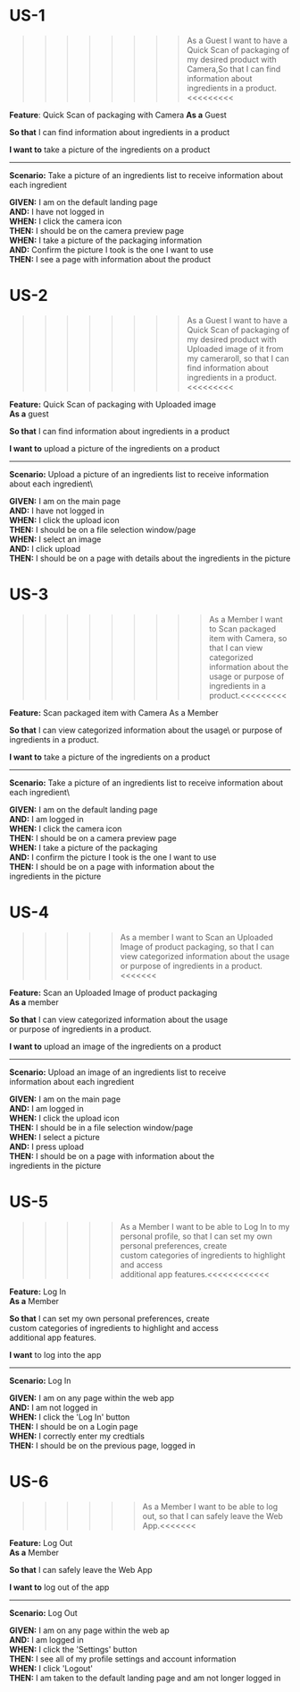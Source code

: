 # US-1 

>>>>>>>>As a Guest I want to have a Quick Scan of packaging of my desired product with Camera,So that I can find information about ingredients in a product.<<<<<<<<<

**Feature**: Quick Scan of packaging with Camera
**As a** Guest

**So that** I can find information about ingredients in a product

**I want to** take a picture of the ingredients on a product
<hr>

**Scenario:** Take a picture of an ingredients list to receive information about each ingredient  

**GIVEN:** I am on the default landing page  
**AND:** I have not logged in  
**WHEN:** I click the camera icon   
**THEN:** I should be on the camera preview page   
**WHEN:** I take a picture of the packaging information   
**AND:** Confirm the picture I took is the one I want to use   
**THEN:** I see a page with information about the product
    
# US-2 
>>>>>>>>As a Guest I want to have a Quick Scan of packaging of my desired product with Uploaded image of it from my cameraroll, so that I can find information about ingredients in a product.<<<<<<<<<

**Feature:** Quick Scan of packaging with Uploaded image\
**As a** guest  
 
**So that** I can find information about ingredients in a product

**I want to** upload a picture of the ingredients on a product
<hr>

**Scenario:** Upload a picture of an ingredients list to receive 
information about each ingredient\

**GIVEN:** I am on the main page\
**AND:** I have not logged in\
**WHEN:** I click the upload icon\
**THEN:** I should be on a file selection window/page\
**WHEN:** I select an image\
**AND:** I click upload\
**THEN:** I should be on a page with details about the ingredients in the picture  
  

# US-3 

>>>>>>>>>As a Member I want to Scan packaged item with Camera, so that I can view categorized information about the usage or purpose of ingredients in a product.<<<<<<<<<

**Feature:** Scan packaged item with Camera 
As a Member

**So that** I can view categorized information about the usage\ 
or purpose of ingredients in a product.

**I want to** take a picture of the ingredients on a product
<hr> 

**Scenario:** Take a picture of an ingredients list to receive 
information about each ingredient\

**GIVEN:** I am on the default landing page\
**AND:** I am logged in\
**WHEN:** I click the camera icon\
**THEN:** I should be on a camera preview page\
**WHEN:** I take a picture of the packaging\
**AND:** I confirm the picture I took is the one I want to use\
**THEN:** I should be on a page with information about the   
ingredients in the picture

  
# US-4
>>>>>As a member I want to Scan an Uploaded Image of product packaging, so that I can view categorized information about the usage or purpose of ingredients in a product.<<<<<<<
 

**Feature:** Scan an Uploaded Image of product packaging  
**As a** member  
  
**So that** I can view categorized information about the usage   
or purpose of ingredients in a product.  

**I want to** upload an image of the ingredients on a product  
<hr> 

**Scenario:** Upload an image of an ingredients list to receive   
information about each ingredient  

**GIVEN:** I am on the main page  
**AND:** I am logged in  
**WHEN:** I click the upload icon  
**THEN:** I should be in a file selection window/page  
**WHEN:** I select a picture  
**AND:** I press upload  
**THEN:** I should be on a page with information about the   
ingredients in the picture  

# US-5 

>>>>>As a Member I want to be able to Log In to my personal profile, so that I can set my own personal preferences, create   
custom categories of ingredients to highlight and access  
additional app features.<<<<<<<<<<<<

**Feature:** Log In  
**As a** Member  

**So that** I can set my own personal preferences, create   
custom categories of ingredients to highlight and access  
additional app features.  

**I want** to log into the app 
<hr> 

**Scenario:** Log In  

**GIVEN:** I am on any page within the web app  
**AND:** I am not logged in  
**WHEN:** I click the 'Log In' button  
**THEN:** I should be on a Login page  
**WHEN:** I correctly enter my credtials  
**THEN:** I should be on the previous page, logged in  

# US-6 
>>>>>>As a Member I want to be able to log out, so that I can safely leave the Web App.<<<<<<<


**Feature:** Log Out  
**As a** Member  
  
**So that** I can safely leave the Web App  
  
**I want to** log out of the app  
<hr> 
  
**Scenario:** Log Out  
  
**GIVEN:** I am on any page within the web ap  
**AND:** I am logged in  
**WHEN:** I click the 'Settings' button  
**THEN:** I see all of my profile settings and account information  
**WHEN:** I click 'Logout'  
**THEN:** I am taken to the default landing page and am not longer logged in  
  
